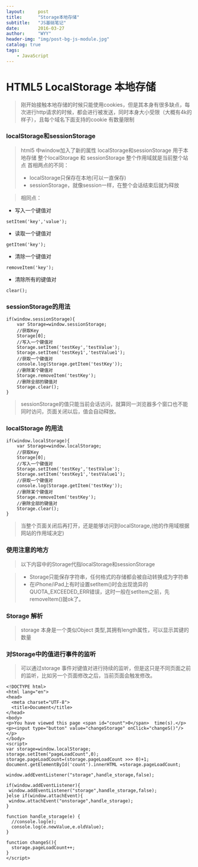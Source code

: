 ```yaml
---
layout:     post
title:      "Storage本地存储"
subtitle:   "JS基础笔记"
date:       2016-03-27
author:     "WYY"
header-img: "img/post-bg-js-module.jpg"
catalog: true
tags:
    - JavaScript
---
```

# HTML5 LocalStorage 本地存储
> 刚开始接触本地存储的时候只能使用cookies，但是其本身有很多缺点，每次进行http请求的时候，都会进行被发送，同时本身大小受限（大概有4k的样子），且每个域名下面支持的cookie 有数量限制
### localStorage和sessionStorage

> html5 中window加入了新的属性
> localStorage和sessionStorage 用于本地存储
> 整个localStorage 和 sessionStorage 整个作用域就是当前整个站点
> 首相两点的不同：
> - localStorage只保存在本地(可以一直保存)  
> - sessionStorage，就像session一样，在整个会话结束后就为释放  

> 相同点：  
- 写入一个键值对      
```
setItem('key','value');
```  
- 读取一个键值对       
```  
getItem('key');
```  
- 清除一个键值对   
```  
removeItem('key');
```
- 清除所有的键值对  
```  
clear();
```

### sessionStorage的用法


```
if(window.sessionStorage){
	var Storage=window.sessionStorage;
	//获取Key
	Storage[0];
	//写入一个键值对
	Storage.setItem('testKey','testValue');
	Storage.setItem('testKey1','testValue1');
	//获取一个键值对
	console.log(Storage.getItem('testKey'));
	//删除某个键值对
	Storage.removeItem('testKey');
	//删除全部的键值对
	Storage.clear();
}
```
> sessionStorage的值只能当前会话访问，就算同一浏览器多个窗口也不能同时访问，页面关闭以后，值会自动释放。

###  localStorage 的用法
```
if(window.localStorage){
	var Storage=window.localStorage;
	//获取Key
	Storage[0];
	//写入一个键值对
	Storage.setItem('testKey','testValue');
	Storage.setItem('testKey1','testValue1');
	//获取一个键值对
	console.log(Storage.getItem('testKey'));
	//删除某个键值对
	Storage.removeItem('testKey');
	//删除全部的键值对
	Storage.clear();
}
```
> 当整个页面关闭后再打开，还是能够访问到localStorage,(他的作用域根据网站的作用域决定)

### 使用注意的地方

> 以下内容中的Storage代指localStorage和sessionStorage

>- Storage只能保存字符串，任何格式的存储都会被自动转换成为字符串
>- 在iPhone/iPad上有时设置setItem()时会出现诡异的QUOTA_EXCEEDED_ERR错误，这时一般在setItem之前，先removeItem()就ok了。

### Storage 解析
> storage 本身是一个类似Object 类型,其拥有length属性，可以显示其键的数量

### 对Storage中的值进行事件的监听
> 可以通过storage 事件对键值对进行持续的监听，但是这只是不同页面之前的监听，比如另一个页面修改之后，当前页面会触发修改。


```
<!DOCTYPE html>
<html lang="en">
<head>
  <meta charset="UTF-8">
  <title>Document</title>
</head>
<body>
<p>You have viewed this page <span id="count">0</span>  time(s).</p>
<p><input type="button" value="changeStorage" onClick="changeS()"/></p>
</body>
<script>
var storage=window.localStorage;
storage.setItem("pageLoadCount",0);
storage.pageLoadCount=(storage.pageLoadCount >>> 0)+1;
document.getElementById('count').innerHTML =storage.pageLoadCount;

window.addEventListener("storage",handle_storage,false);

if(window.addEventListener){
 window.addEventListener("storage",handle_storage,false);
}else if(window.attachEvent){
 window.attachEvent("onstorage",handle_storage);
}

function handle_storage(e) {
  //console.log(e);
  console.log(e.newValue,e.oldValue);
}

function changeS(){
  storage.pageLoadCount++;
}
</script>
```
